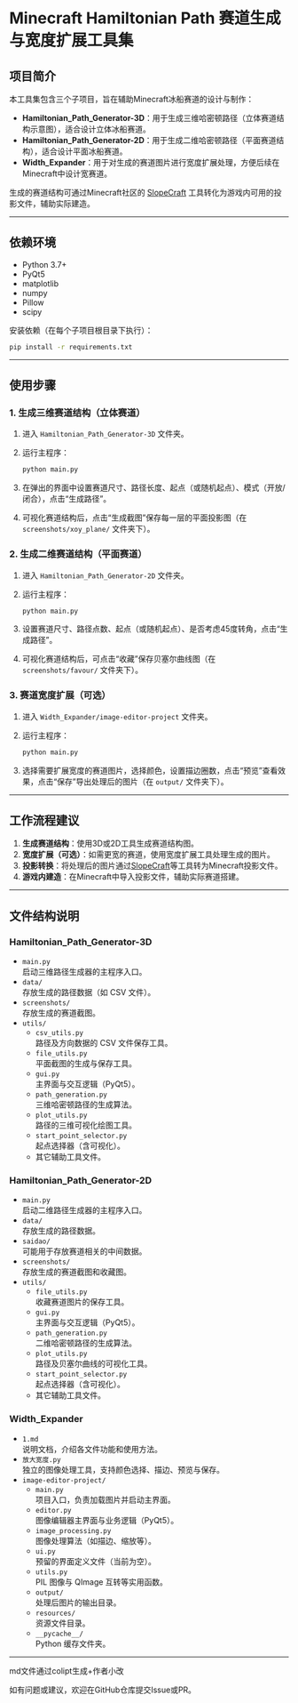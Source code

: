 # Minecraft Hamiltonian Path 赛道生成与宽度扩展工具集

## 项目简介

本工具集包含三个子项目，旨在辅助Minecraft冰船赛道的设计与制作：

- **Hamiltonian_Path_Generator-3D**：用于生成三维哈密顿路径（立体赛道结构示意图），适合设计立体冰船赛道。
- **Hamiltonian_Path_Generator-2D**：用于生成二维哈密顿路径（平面赛道结构），适合设计平面冰船赛道。
- **Width_Expander**：用于对生成的赛道图片进行宽度扩展处理，方便后续在Minecraft中设计宽赛道。

生成的赛道结构可通过Minecraft社区的 [SlopeCraft](https://github.com/Slimefun/Slimefun4/wiki/SlopeCraft) 工具转化为游戏内可用的投影文件，辅助实际建造。

---

## 依赖环境

- Python 3.7+
- PyQt5
- matplotlib
- numpy
- Pillow
- scipy

安装依赖（在每个子项目根目录下执行）：

```sh
pip install -r requirements.txt
```

---

## 使用步骤

### 1. 生成三维赛道结构（立体赛道）

1. 进入 `Hamiltonian_Path_Generator-3D` 文件夹。
2. 运行主程序：

   ```sh
   python main.py
   ```

3. 在弹出的界面中设置赛道尺寸、路径长度、起点（或随机起点）、模式（开放/闭合），点击“生成路径”。
4. 可视化赛道结构后，点击“生成截图”保存每一层的平面投影图（在 `screenshots/xoy_plane/` 文件夹下）。

### 2. 生成二维赛道结构（平面赛道）

1. 进入 `Hamiltonian_Path_Generator-2D` 文件夹。
2. 运行主程序：

   ```sh
   python main.py
   ```

3. 设置赛道尺寸、路径点数、起点（或随机起点）、是否考虑45度转角，点击“生成路径”。
4. 可视化赛道结构后，可点击“收藏”保存贝塞尔曲线图（在 `screenshots/favour/` 文件夹下）。

### 3. 赛道宽度扩展（可选）

1. 进入 `Width_Expander/image-editor-project` 文件夹。
2. 运行主程序：

   ```sh
   python main.py
   ```

3. 选择需要扩展宽度的赛道图片，选择颜色，设置描边圈数，点击“预览”查看效果，点击“保存”导出处理后的图片（在 `output/` 文件夹下）。

---

## 工作流程建议

1. **生成赛道结构**：使用3D或2D工具生成赛道结构图。
2. **宽度扩展（可选）**：如需更宽的赛道，使用宽度扩展工具处理生成的图片。
3. **投影转换**：将处理后的图片通过[SlopeCraft](https://github.com/Slimefun/Slimefun4/wiki/SlopeCraft)等工具转为Minecraft投影文件。
4. **游戏内建造**：在Minecraft中导入投影文件，辅助实际赛道搭建。

---

## 文件结构说明

### Hamiltonian_Path_Generator-3D

- `main.py`  
  启动三维路径生成器的主程序入口。
- `data/`  
  存放生成的路径数据（如 CSV 文件）。
- `screenshots/`  
  存放生成的赛道截图。
- `utils/`
  - `csv_utils.py`  
    路径及方向数据的 CSV 文件保存工具。
  - `file_utils.py`  
    平面截图的生成与保存工具。
  - `gui.py`  
    主界面与交互逻辑（PyQt5）。
  - `path_generation.py`  
    三维哈密顿路径的生成算法。
  - `plot_utils.py`  
    路径的三维可视化绘图工具。
  - `start_point_selector.py`  
    起点选择器（含可视化）。
  - 其它辅助工具文件。

### Hamiltonian_Path_Generator-2D

- `main.py`  
  启动二维路径生成器的主程序入口。
- `data/`  
  存放生成的路径数据。
- `saidao/`  
  可能用于存放赛道相关的中间数据。
- `screenshots/`  
  存放生成的赛道截图和收藏图。
- `utils/`
  - `file_utils.py`  
    收藏赛道图片的保存工具。
  - `gui.py`  
    主界面与交互逻辑（PyQt5）。
  - `path_generation.py`  
    二维哈密顿路径的生成算法。
  - `plot_utils.py`  
    路径及贝塞尔曲线的可视化工具。
  - `start_point_selector.py`  
    起点选择器（含可视化）。
  - 其它辅助工具文件。

### Width_Expander

- `1.md`  
  说明文档，介绍各文件功能和使用方法。
- `放大宽度.py`  
  独立的图像处理工具，支持颜色选择、描边、预览与保存。
- `image-editor-project/`
  - `main.py`  
    项目入口，负责加载图片并启动主界面。
  - `editor.py`  
    图像编辑器主界面与业务逻辑（PyQt5）。
  - `image_processing.py`  
    图像处理算法（如描边、缩放等）。
  - `ui.py`  
    预留的界面定义文件（当前为空）。
  - `utils.py`  
    PIL 图像与 QImage 互转等实用函数。
  - `output/`  
    处理后图片的输出目录。
  - `resources/`  
    资源文件目录。
  - `__pycache__/`  
    Python 缓存文件夹。

---

md文件通过colipt生成+作者小改 

如有问题或建议，欢迎在GitHub仓库提交Issue或PR。
